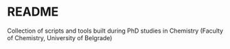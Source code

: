 # README
Collection of scripts and tools built during PhD studies in Chemistry (Faculty of Chemistry, University of Belgrade)

